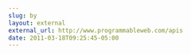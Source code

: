 ```yaml
---
slug: by
layout: external
external_url: http://www.programmableweb.com/apis
date: 2011-03-18T09:25:45-05:00
---
```

